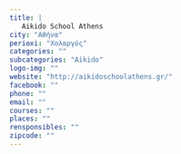 ```yaml
---
title: |
   Aikido School Athens
city: "Αθήνα"
perioxi: "Χολαργός"
categories: ""
subcategories: "Aikido"
logo-img: ""
website: "http://aikidoschoolathens.gr/"
facebook: ""
phone: ""
email: ""
courses: ""
places: ""
rensponsibles: ""
zipcode: ""
---
```




